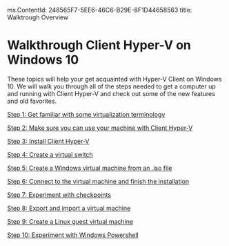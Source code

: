 ms.ContentId: 248565F7-5EE6-46C6-B29E-8F1D44658563
title: Walktrough Overview
 
# Walkthrough Client Hyper-V on Windows 10 #
These topics will help your get acquainted with Hyper-V Client on Windows 10. We will walk you through all of the steps needed to get a computer up and running with Client Hyper-V and check out some of the new features and old favorites.

[Step 1: Get familiar with some virtualization terminology](step1.md)

[Step 2: Make sure you can use your machine with Client Hyper-V](step2.md)

[Step 3: Install Client Hyper-V](step3.md)

[Step 4: Create a virtual switch](step4.md) 

[Step 5: Create a Windows virtual machine from an .iso file](step5.md)

[Step 6: Connect to the virtual machine and finish the installation](step6.md)

[Step 7: Experiment with checkpoints](step7.md)

[Step 8: Export and import a virtual machine](step8.md)

[Step 9: Create a Linux guest virtual machine](step9.md)

[Step 10: Experiment with Windows Powershell](step10.md)

